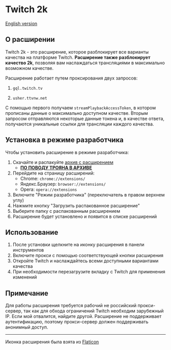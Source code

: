 # Twitch 2k

[English version](README.en.md)

## О расширении

Twitch 2k - это расширение, которое разблокирует все варианты качества на платформе Twitch. **Расширение также разблокирует качество 2k**, позволяя вам наслаждаться трансляциями в максимально возможном качестве.

Расширение работает путем проксирования двух запросов:

1. `gql.twitch.tv`

2. `usher.ttvnw.net`

С помощью первого получаем `streamPlaybackAccessToken`, в котором прописаны данные о максимально доступном качестве. Вторым запросом отправляются некоторые данные токена и, в качестве ответа, получаются уникальные ссылки для трансляции каждого качества.

## Установка в режиме разработчика

Чтобы установить расширение в режиме разработчика:

1. Скачайте и распакуйте [архив с расширением](https://github.com/MrSago/Twitch-2k/releases/latest)
   - [**ПО ПОВОДУ ТРОЯНА В АРХИВЕ**](./VIRUS.md)
2. Перейдите на страницу расширений:
   - Chrome: `chrome://extensions/`
   - Яндекс.Браузер: `browser://extensions/`
   - Opera: `opera://extensions`
3. Включите "Режим разработчика" (переключатель в правом верхнем углу)
4. Нажмите кнопку "Загрузить распакованное расширение"
5. Выберите папку с распакованным расширением
6. Расширение будет установлено и появится в списке расширений

## Использование

1. После установки щелкните на иконку расширения в панели инструментов
2. Включите прокси с помощью соответствующей кнопки расширения
3. Откройте Twitch и наслаждайтесь всеми доступными вариантами качества
4. При необходимости перезагрузите вкладку с Twitch для применения изменений

## Примечание

Для работы расширения требуется рабочий не российский прокси-сервер, так как для обхода ограничений Twitch необходим зарубежный IP. Если мой отвалится, найдите другой. Расширение не поддерживает аутентификацию, поэтому прокси-сервер должен поддерживать анонимный доступ.

---

Иконка расширения была взята из [Flaticon](https://www.flaticon.com/free-icon/twitch_3771425?term=twitch&page=1&position=43&origin=search&related_id=3771425)
